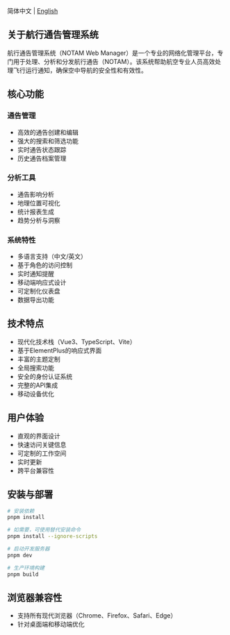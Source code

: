简体中文 | [English](./README.en.md)

## 关于航行通告管理系统

航行通告管理系统（NOTAM Web Manager）是一个专业的网络化管理平台，专门用于处理、分析和分发航行通告（NOTAM）。该系统帮助航空专业人员高效处理飞行运行通知，确保空中导航的安全性和有效性。

## 核心功能

### 通告管理
- 高效的通告创建和编辑
- 强大的搜索和筛选功能
- 实时通告状态跟踪
- 历史通告档案管理

### 分析工具
- 通告影响分析
- 地理位置可视化
- 统计报表生成
- 趋势分析与洞察

### 系统特性
- 多语言支持（中文/英文）
- 基于角色的访问控制
- 实时通知提醒
- 移动端响应式设计
- 可定制化仪表盘
- 数据导出功能

## 技术特点

- 现代化技术栈（Vue3、TypeScript、Vite）
- 基于ElementPlus的响应式界面
- 丰富的主题定制
- 全局搜索功能
- 安全的身份认证系统
- 完整的API集成
- 移动设备优化

## 用户体验

- 直观的界面设计
- 快速访问关键信息
- 可定制的工作空间
- 实时更新
- 跨平台兼容性

## 安装与部署

```bash
# 安装依赖
pnpm install

# 如需要，可使用替代安装命令
pnpm install --ignore-scripts

# 启动开发服务器
pnpm dev

# 生产环境构建
pnpm build
```

## 浏览器兼容性

- 支持所有现代浏览器（Chrome、Firefox、Safari、Edge）
- 针对桌面端和移动端优化
